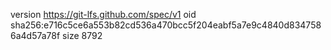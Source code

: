 version https://git-lfs.github.com/spec/v1
oid sha256:e716c5ce6a553b82cd536a470bcc5f204eabf5a7e9c4840d8347586a4d57a78f
size 8792
